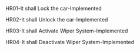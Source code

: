 
HR01-It shall Lock the car-Implemented

HR02-It shall Unlock the car-Implemented

HR03-It shall Activate Wiper System-Implemented

HR04-It shall Deactivate Wiper System-Implemented


